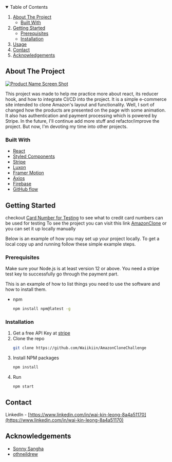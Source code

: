 <!-- TABLE OF CONTENTS -->
<details open="open">
  <summary>Table of Contents</summary>
  <ol>
    <li>
      <a href="#about-the-project">About The Project</a>
      <ul>
        <li><a href="#built-with">Built With</a></li>
      </ul>
    </li>
    <li>
      <a href="#getting-started">Getting Started</a>
      <ul>
        <li><a href="#prerequisites">Prerequisites</a></li>
        <li><a href="#installation">Installation</a></li>
      </ul>
    </li>
    <li><a href="#usage">Usage</a></li>
    <li><a href="#contact">Contact</a></li>
    <li><a href="#acknowledgements">Acknowledgements</a></li>
  </ol>
</details>



<!-- ABOUT THE PROJECT -->
## About The Project

[![Product Name Screen Shot][product-screenshot]](https://example.com)

This project was made to help me practice more about react, its reducer hook, and how to integrate CI/CD into the project. It is a simple e-commerce site intended to clone Amazon's layout and functionality. Well, I sort of changed how the products are presented on the page with some animation. It also has authentication and payment processing which is powered by Stripe. In the future, I'll continue add more stuff and refactor/improve the project. But now, I'm devoting my time into other projects.

### Built With
* [React](https://reactjs.org/)
* [Styled Components](https://styled-components.com/)
* [Stripe](https://stripe.com/en-ca)
* [Luxon](https://moment.github.io/luxon/#/)
* [Framer Motion](https://www.framer.com/motion/)
* [Axios](https://axios-http.com/)
* [Firebase](https://firebase.google.com/)
* [GitHub flow](https://docs.github.com/en/get-started/quickstart/github-flow)


<!-- GETTING STARTED -->
## Getting Started

checkout [Card Number for Testing](https://stripe.com/docs/testing) to see what to credit card numbers can be used for testing
To see the project you can visit this link [AmazonClone](https://clone-93721.firebaseapp.com/) or you can set it up locally manually

Below is an example of how you may set up your project locally.
To get a local copy up and running follow these simple example steps.

### Prerequisites
Make sure your Node.js is at least version 12 or above.
You need a stripe test key to successfully go through the payment part.

This is an example of how to list things you need to use the software and how to install them.
* npm
  ```sh
  npm install npm@latest -g
  ```

### Installation

1. Get a free API Key at [stripe](https://stripe.com/en-ca)
2. Clone the repo
   ```sh
   git clone https://github.com/Waiikiin/AmazonCloneChallenge
   ```
3. Install NPM packages
   ```sh
   npm install
   ```
4. Run
    ```JS
    npm start
    ```
<!-- CONTACT -->
## Contact

LinkedIn - [https://www.linkedin.com/in/wai-kin-leong-8a4a51170](https://www.linkedin.com/in/wai-kin-leong-8a4a51170) 

<!-- ACKNOWLEDGEMENTS -->
## Acknowledgements
* [Sonny Sangha](https://www.youtube.com/user/ssangha32)
* [othneildrew](https://github.com/othneildrew/Best-README-Template)

<!-- MARKDOWN LINKS & IMAGES -->
[product-screenshot]: images/AmazonCloneAnimation.gif
